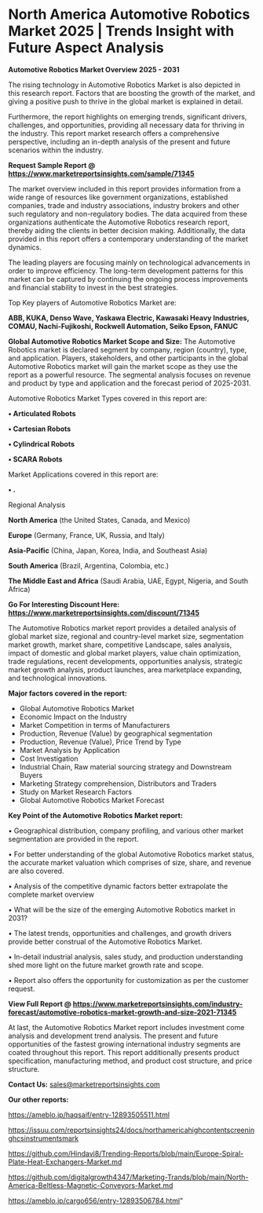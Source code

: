 # North America Automotive Robotics Market 2025 | Trends Insight with Future Aspect Analysis

<Strong> Automotive Robotics Market Overview 2025 - 2031</strong>

The rising technology in Automotive Robotics Market is also depicted in this research report. Factors that are boosting the growth of the market, and giving a positive push to thrive in the global market is explained in detail.

Furthermore, the report highlights on emerging trends, significant drivers, challenges, and opportunities, providing all necessary data for thriving in the industry. This report market research offers a comprehensive perspective, including an in-depth analysis of the present and future scenarios within the industry.

<strong>Request Sample Report @ <a href=https://www.marketreportsinsights.com/sample/71345>https://www.marketreportsinsights.com/sample/71345</a></strong>

The market overview included in this report provides information from a wide range of resources like government organizations, established companies, trade and industry associations, industry brokers and other such regulatory and non-regulatory bodies. The data acquired from these organizations authenticate the Automotive Robotics research report, thereby aiding the clients in better decision making. Additionally, the data provided in this report offers a contemporary understanding of the market dynamics.

The leading players are focusing mainly on technological advancements in order to improve efficiency. The long-term development patterns for this market can be captured by continuing the ongoing process improvements and financial stability to invest in the best strategies.

Top Key players of Automotive Robotics Market are:

<strong>ABB, KUKA, Denso Wave, Yaskawa Electric, Kawasaki Heavy Industries, COMAU, Nachi-Fujikoshi, Rockwell Automation, Seiko Epson, FANUC</strong>

<strong><b>Global Automotive Robotics Market Scope and Size:</b></strong>
The Automotive Robotics market is declared segment by company, region (country), type, and application. Players, stakeholders, and other participants in the global Automotive Robotics market will gain the market scope as they use the report as a powerful resource. The segmental analysis focuses on revenue and product by type and application and the forecast period of 2025-2031.

Automotive Robotics Market Types covered in this report are:

<strong>• Articulated Robots

• Cartesian Robots

• Cylindrical Robots

• SCARA Robots</strong>

Market Applications covered in this report are:

<strong>• .</strong> 

Regional Analysis

<strong>North America</strong> (the United States, Canada, and Mexico)

<strong>Europe</strong> (Germany, France, UK, Russia, and Italy)

<strong>Asia-Pacific</strong> (China, Japan, Korea, India, and Southeast Asia)

<strong>South America</strong> (Brazil, Argentina, Colombia, etc.)

<strong>The Middle East and Africa</strong> (Saudi Arabia, UAE, Egypt, Nigeria, and South Africa)

<strong>Go For Interesting Discount Here: <a href=https://www.marketreportsinsights.com/discount/71345>https://www.marketreportsinsights.com/discount/71345</a></strong>

The Automotive Robotics market report provides a detailed analysis of global market size, regional and country-level market size, segmentation market growth, market share, competitive Landscape, sales analysis, impact of domestic and global market players, value chain optimization, trade regulations, recent developments, opportunities analysis, strategic market growth analysis, product launches, area marketplace expanding, and technological innovations.

<strong><b>Major factors covered in the report:</b></strong>
<ul>
  <li>Global Automotive Robotics Market </li>
  <li>Economic Impact on the Industry</li>
  <li>Market Competition in terms of Manufacturers</li>
  <li>Production, Revenue (Value) by geographical segmentation</li>
  <li>Production, Revenue (Value), Price Trend by Type</li>
  <li>Market Analysis by Application</li>
  <li>Cost Investigation</li>
  <li>Industrial Chain, Raw material sourcing strategy and Downstream Buyers</li>
  <li>Marketing Strategy comprehension, Distributors and Traders</li>
  <li>Study on Market Research Factors</li>
  <li>Global Automotive Robotics Market Forecast</li>
</ul>

<strong><b>Key Point of the Automotive Robotics Market report:</b></strong>

• Geographical distribution, company profiling, and various other market segmentation are provided in the report.

• For better understanding of the global Automotive Robotics market status, the accurate market valuation which comprises of size, share, and revenue are also covered.

• Analysis of the competitive dynamic factors better extrapolate the complete market overview

• What will be the size of the emerging Automotive Robotics market in 2031?

• The latest trends, opportunities and challenges, and growth drivers provide better construal of the Automotive Robotics Market.

• In-detail industrial analysis, sales study, and production understanding shed more light on the future market growth rate and scope.

• Report also offers the opportunity for customization as per the customer request.

<strong><b>View Full Report @ <a href=https://www.marketreportsinsights.com/industry-forecast/automotive-robotics-market-growth-and-size-2021-71345>https://www.marketreportsinsights.com/industry-forecast/automotive-robotics-market-growth-and-size-2021-71345</a></b></strong>


At last, the Automotive Robotics Market report includes investment come analysis and development trend analysis. The present and future opportunities of the fastest growing international industry segments are coated throughout this report. This report additionally presents product specification, manufacturing method, and product cost structure, and price structure.

<strong>Contact Us:</strong>
sales@marketreportsinsights.com

<strong>Our other reports:</strong>

<a href=https://ameblo.jp/haqsaif/entry-12893505511.html>https://ameblo.jp/haqsaif/entry-12893505511.html</a>

<a href=https://issuu.com/reportsinsights24/docs/northamericahighcontentscreeninghcsinstrumentsmark>https://issuu.com/reportsinsights24/docs/northamericahighcontentscreeninghcsinstrumentsmark</a>

<a href=https://github.com/Hindavi8/Trending-Reports/blob/main/Europe-Spiral-Plate-Heat-Exchangers-Market.md>https://github.com/Hindavi8/Trending-Reports/blob/main/Europe-Spiral-Plate-Heat-Exchangers-Market.md</a>

<a href=https://github.com/digitalgrowth4347/Marketing-Trands/blob/main/North-America-Beltless-Magnetic-Conveyors-Market.md>https://github.com/digitalgrowth4347/Marketing-Trands/blob/main/North-America-Beltless-Magnetic-Conveyors-Market.md</a>

<a href=https://ameblo.jp/cargo656/entry-12893506784.html>https://ameblo.jp/cargo656/entry-12893506784.html</a>"
